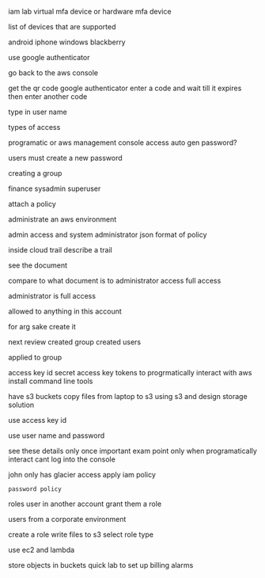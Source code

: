 iam lab
virtual mfa device or 
hardware mfa device

list of devices that are supported

android 
iphone 
windows
blackberry

use google authenticator

go back to the aws console

get the qr code
google authenticator
enter a code and wait till it expires
then enter another code

type in user name

types of access

programatic or
aws management console access
auto gen password?

users must create a new password

creating a group

finance sysadmin
superuser

attach a policy

administrate an aws environment

admin access and system administrator
    json format of policy

inside cloud trail 
describe a trail

see the document

compare to what document is to administrator access 
full access

administrator is full access

allowed to anything in this account

for arg sake create it

next review
created group 
created users

applied to group

access key id 
secret access key
tokens to progrmatically interact with aws
install command line tools

have s3 buckets
copy files from laptop to s3
    using s3 and design storage solution

use access key id

use user name and password

see these details only once
important exam point
    only when programatically interact
    cant log into the console

john only has glacier access
apply iam policy

    password policy
roles
user in another account grant them a role

users from a corporate environment

create a role
    write files to s3
    select role type 

use ec2 and lambda

store objects in buckets
quick lab to set up billing alarms
